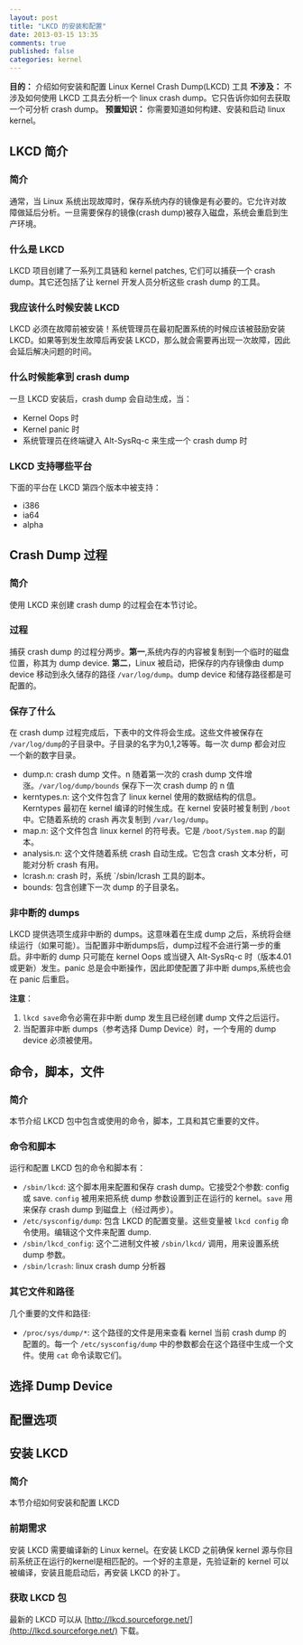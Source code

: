```yaml
---
layout: post
title: "LKCD 的安装和配置"
date: 2013-03-15 13:35
comments: true
published: false
categories: kernel
---
```


**目的：** 介绍如何安装和配置 Linux Kernel Crash Dump(LKCD) 工具
**不涉及：** 不涉及如何使用 LKCD 工具去分析一个 linux crash dump。它只告诉你如何去获取一个可分析 crash dump。
**预置知识：** 你需要知道如何构建、安装和启动 linux kernel。

## LKCD 简介
### 简介
通常，当 Linux 系统出现故障时，保存系统内存的镜像是有必要的。它允许对故障做延后分析。一旦需要保存的镜像(crash dump)被存入磁盘，系统会重启到生产环境。

### 什么是 LKCD
LKCD 项目创建了一系列工具链和 kernel patches, 它们可以捕获一个 crash dump。其它还包括了让 kernel 开发人员分析这些 crash dump 的工具。

### 我应该什么时候安装 LKCD
LKCD 必须在故障前被安装！系统管理员在最初配置系统的时候应该被鼓励安装 LKCD。如果等到发生故障后再安装 LKCD，那么就会需要再出现一次故障，因此会延后解决问题的时间。

### 什么时候能拿到 crash dump
一旦 LKCD 安装后，crash dump 会自动生成，当：
  - Kernel Oops 时
  - Kernel panic 时
  - 系统管理员在终端键入 Alt-SysRq-c 来生成一个 crash dump 时
  
### LKCD 支持哪些平台
下面的平台在 LKCD 第四个版本中被支持：
  - i386
  - ia64
  - alpha
  
## Crash Dump 过程
### 简介
使用 LKCD 来创建 crash dump 的过程会在本节讨论。

### 过程
捕获 crash dump 的过程分两步。**第一**,系统内存的内容被复制到一个临时的磁盘位置，称其为 dump device. **第二**，Linux 被启动，把保存的内存镜像由 dump device 移动到永久储存的路径 `/var/log/dump`。dump device 和储存路径都是可配置的。

### 保存了什么
在 crash dump 过程完成后，下表中的文件将会生成。这些文件被保存在 `/var/log/dump`的子目录中。子目录的名字为0,1,2等等。每一次 dump 都会对应一个新的数字目录。
  - dump.n: crash dump 文件。n 随着第一次的 crash dump 文件增涨。`/var/log/dump/bounds` 保存下一次 crash dump 的 n 值
  - kerntypes.n: 这个文件包含了 linux kernel 使用的数据结构的信息。 Kerntypes 最初在 kernel 编译的时候生成。在 kernel 安装时被复制到 `/boot` 中。它随着系统的 crash 再次复制到 `/var/log/dump`。
  - map.n: 这个文件包含 linux kernel 的符号表。它是 `/boot/System.map` 的副本。
  - analysis.n: 这个文件随着系统 crash 自动生成。它包含 crash 文本分析，可能对分析 crash 有用。
  - lcrash.n: crash 时，系统 `/sbin/lcrash 工具的副本。
  - bounds: 包含创建下一次 dump 的子目录名。

### 非中断的 dumps
LKCD 提供选项生成非中断的 dumps。这意味着在生成 dump 之后，系统将会继续运行（如果可能）。当配置非中断dumps后，dump过程不会进行第一步的重启。非中断的 dump 只可能在 kernel Oops 或当键入 Alt-SysRq-c 时（版本4.01或更新）发生。panic 总是会中断操作，因此即使配置了非中断 dumps,系统也会在 panic 后重启。

**注意**：
  1. `lkcd save`命令必需在非中断 dump 发生且已经创建 dump 文件之后运行。
  2. 当配置非中断 dumps（参考选择 Dump Device）时，一个专用的 dump device 必须被使用。
  
## 命令，脚本，文件
### 简介
本节介绍 LKCD 包中包含或使用的命令，脚本，工具和其它重要的文件。

### 命令和脚本
运行和配置 LKCD 包的命令和脚本有：
  - `/sbin/lkcd`: 这个脚本用来配置和保存 crash dump。它接受2个参数: config 或 save. `config` 被用来把系统 dump 参数设置到正在运行的 kernel。`save` 用来保存 crash dump 到磁盘上（经过两步）。
  - `/etc/sysconfig/dump`: 包含 LKCD 的配置变量。这些变量被 `lkcd config` 命令使用。编辑这个文件来配置 dump.
  - `/sbin/lkcd_config`: 这个二进制文件被 `/sbin/lkcd/` 调用，用来设置系统 dump 参数。
  - `/sbin/lcrash`: linux crash dump 分析器
  
### 其它文件和路径
几个重要的文件和路径:
  - `/proc/sys/dump/*`: 这个路径的文件是用来查看 kernel 当前 crash dump 的配置的。每一个 `/etc/sysconfig/dump` 中的参数都会在这个路径中生成一个文件。使用 `cat` 命令读取它们。
  
## 选择 Dump Device

## 配置选项

## 安装 LKCD
### 简介
本节介绍如何安装和配置 LKCD

### 前期需求
安装 LKCD 需要编译新的 Linux kernel。在安装 LKCD 之前确保 kernel 源与你目前系统正在运行的kernel是相匹配的。一个好的主意是，先验证新的 kernel 可以被编译，安装且能启动后，再安装 LKCD 的补丁。

### 获取 LKCD 包
最新的 LKCD 可以从 [http://lkcd.sourceforge.net/](http://lkcd.sourceforge.net/) 下载。
